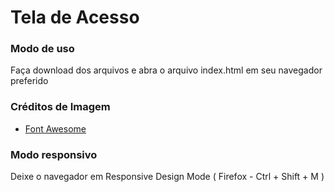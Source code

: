 # Tela de Acesso

### Modo de uso

Faça download dos arquivos e abra o arquivo index.html em seu navegador preferido

### Créditos de Imagem
* [Font Awesome](https://fontawesome.com/)


### Modo responsivo
Deixe o navegador em Responsive Design Mode ( Firefox - Ctrl + Shift + M )
